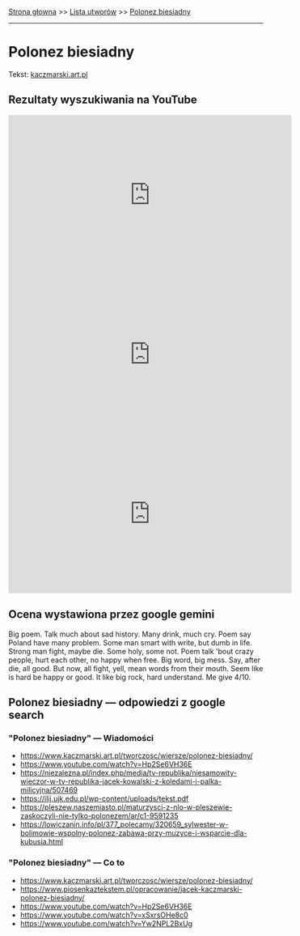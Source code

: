 [Strona głowna](../index.md) >> [Lista utworów](../list.md) >> [Polonez biesiadny](450.md)

---

# Polonez biesiadny

Tekst: [kaczmarski.art.pl](https://www.kaczmarski.art.pl/tworczosc/wiersze/polonez-biesiadny/)

## Rezultaty wyszukiwania na YouTube

<iframe width="560" height="315" src="https://www.youtube.com/embed/Hp2Se6VH36E?si=IdontcarewhotheIRSsendsImnotpayingtaxes" title="YouTube video player" frameborder="0" allow="accelerometer; autoplay; clipboard-write; encrypted-media; gyroscope; picture-in-picture; web-share" referrerpolicy="strict-origin-when-cross-origin" allowfullscreen></iframe>

<iframe width="560" height="315" src="https://www.youtube.com/embed/uER65qT6QrQ?si=IdontcarewhotheIRSsendsImnotpayingtaxes" title="YouTube video player" frameborder="0" allow="accelerometer; autoplay; clipboard-write; encrypted-media; gyroscope; picture-in-picture; web-share" referrerpolicy="strict-origin-when-cross-origin" allowfullscreen></iframe>

<iframe width="560" height="315" src="https://www.youtube.com/embed/HL2fEvquhoI?si=IdontcarewhotheIRSsendsImnotpayingtaxes" title="YouTube video player" frameborder="0" allow="accelerometer; autoplay; clipboard-write; encrypted-media; gyroscope; picture-in-picture; web-share" referrerpolicy="strict-origin-when-cross-origin" allowfullscreen></iframe>

## Ocena wystawiona przez google gemini

Big poem. Talk much about sad history. Many drink, much cry. Poem say Poland have many problem. Some man smart with write, but dumb in life. Strong man fight, maybe die. Some holy, some not. Poem talk 'bout crazy people, hurt each other, no happy when free. Big word, big mess. Say, after die, all good. But now, all fight, yell, mean words from their mouth. Seem like is hard be happy or good. It like big rock, hard understand. Me give 4/10.


## Polonez biesiadny — odpowiedzi z google search

### "Polonez biesiadny" — Wiadomości

 - <https://www.kaczmarski.art.pl/tworczosc/wiersze/polonez-biesiadny/>
 - <https://www.youtube.com/watch?v=Hp2Se6VH36E>
 - <https://niezalezna.pl/index.php/media/tv-republika/niesamowity-wieczor-w-tv-republika-jacek-kowalski-z-koledami-i-palka-milicyjna/507469>
 - <https://ilij.ujk.edu.pl/wp-content/uploads/tekst.pdf>
 - <https://pleszew.naszemiasto.pl/maturzysci-z-nlo-w-pleszewie-zaskoczyli-nie-tylko-polonezem/ar/c1-9591235>
 - <https://lowiczanin.info/pl/377_polecamy/320659_sylwester-w-bolimowie-wspolny-polonez-zabawa-przy-muzyce-i-wsparcie-dla-kubusia.html>

### "Polonez biesiadny" — Co to

 - <https://www.kaczmarski.art.pl/tworczosc/wiersze/polonez-biesiadny/>
 - <https://www.piosenkaztekstem.pl/opracowanie/jacek-kaczmarski-polonez-biesiadny/>
 - <https://www.youtube.com/watch?v=Hp2Se6VH36E>
 - <https://www.youtube.com/watch?v=xSxrsOHe8c0>
 - <https://www.youtube.com/watch?v=Yw2NPL2BxUg>

